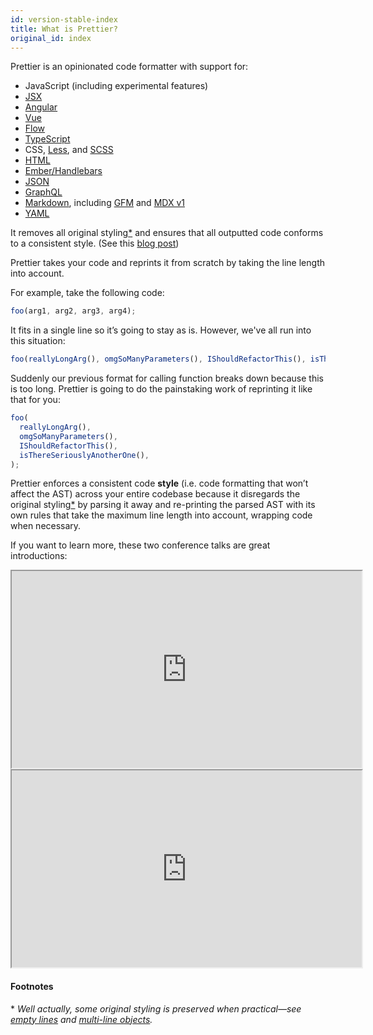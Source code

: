 ```yaml
---
id: version-stable-index
title: What is Prettier?
original_id: index
---
```


Prettier is an opinionated code formatter with support for:

- JavaScript (including experimental features)
- [JSX](https://facebook.github.io/jsx/)
- [Angular](https://angular.io/)
- [Vue](https://vuejs.org/)
- [Flow](https://flow.org/)
- [TypeScript](https://www.typescriptlang.org/)
- CSS, [Less](http://lesscss.org/), and [SCSS](https://sass-lang.com)
- [HTML](https://en.wikipedia.org/wiki/HTML)
- [Ember/Handlebars](https://handlebarsjs.com/)
- [JSON](https://json.org/)
- [GraphQL](https://graphql.org/)
- [Markdown](https://commonmark.org/), including [GFM](https://github.github.com/gfm/) and [MDX v1](https://mdxjs.com/)
- [YAML](https://yaml.org/)

It removes all original styling[\*](#footnotes) and ensures that all outputted code conforms to a consistent style. (See this [blog post](https://jlongster.com/A-Prettier-Formatter))

Prettier takes your code and reprints it from scratch by taking the line length into account.

For example, take the following code:

```js
foo(arg1, arg2, arg3, arg4);
```

It fits in a single line so it’s going to stay as is. However, we've all run into this situation:

<!-- prettier-ignore -->
```js
foo(reallyLongArg(), omgSoManyParameters(), IShouldRefactorThis(), isThereSeriouslyAnotherOne());
```

Suddenly our previous format for calling function breaks down because this is too long. Prettier is going to do the painstaking work of reprinting it like that for you:

```js
foo(
  reallyLongArg(),
  omgSoManyParameters(),
  IShouldRefactorThis(),
  isThereSeriouslyAnotherOne(),
);
```

Prettier enforces a consistent code **style** (i.e. code formatting that won’t affect the AST) across your entire codebase because it disregards the original styling[\*](#footnotes) by parsing it away and re-printing the parsed AST with its own rules that take the maximum line length into account, wrapping code when necessary.

If you want to learn more, these two conference talks are great introductions:

<iframe width="560" height="315" src="https://www.youtube.com/embed/hkfBvpEfWdA" title="A Prettier Printer by James Long on React Conf 2017" allow="accelerometer; autoplay; clipboard-write; encrypted-media; gyroscope; picture-in-picture" allowfullscreen></iframe>

<iframe width="560" height="315" src="https://www.youtube.com/embed/0Q4kUNx85_4" title="JavaScript Code Formatting by Christopher Chedeau on React London 2017" allow="accelerometer; autoplay; clipboard-write; encrypted-media; gyroscope; picture-in-picture" allowfullscreen></iframe>

#### Footnotes

\* _Well actually, some original styling is preserved when practical—see [empty lines](rationale.md#empty-lines) and [multi-line objects](rationale.md#multi-line-objects)._
